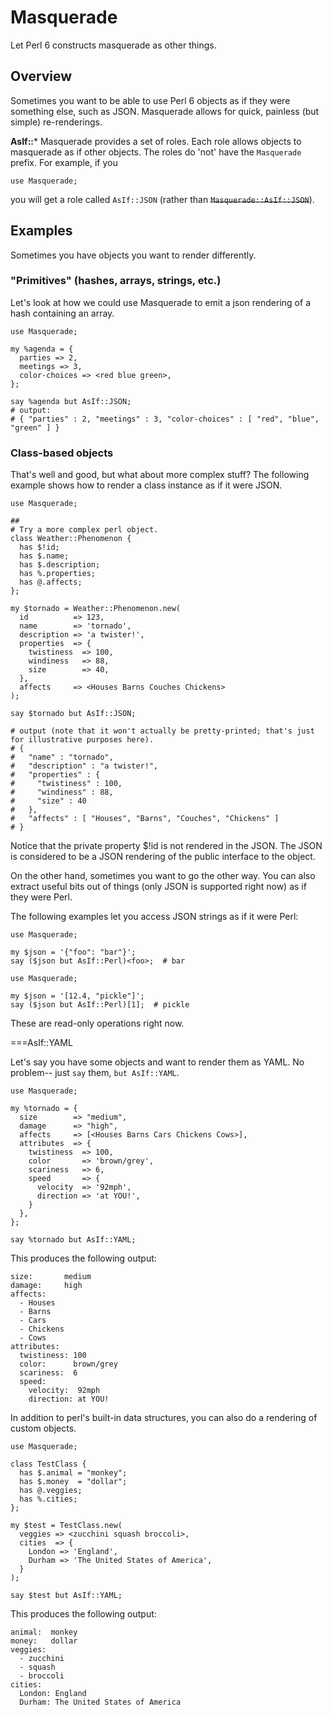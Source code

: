 Masquerade
================

Let Perl 6 constructs masquerade as other things.

Overview
--------

Sometimes you want to be able to use Perl 6 objects as if they were
something else, such as JSON.  Masquerade allows for quick, painless (but
simple) re-renderings.

**AsIf::***
Masquerade provides a set of roles.  Each role allows objects to masquerade as if other objects.  The roles do 'not' have the `Masquerade` prefix.  For example, if you
```
use Masquerade;
```
you will get a role called `AsIf::JSON` (rather than ~~`Masquerade::AsIf::JSON`~~).

Examples
--------
Sometimes you have objects you want to render differently.

### "Primitives" (hashes, arrays, strings, etc.)

Let's look at how we could use Masquerade to emit a json rendering of a hash containing an array.

```perl6
use Masquerade;

my %agenda = {
  parties => 2,
  meetings => 3,
  color-choices => <red blue green>,
};

say %agenda but AsIf::JSON;
# output:
# { "parties" : 2, "meetings" : 3, "color-choices" : [ "red", "blue", "green" ] }
```

### Class-based objects
That's well and good, but what about more complex stuff?  The following example shows how to render a class instance as if it were JSON.

```perl6
use Masquerade;

##
# Try a more complex perl object.
class Weather::Phenomenon {
  has $!id;
  has $.name;
  has $.description;
  has %.properties;
  has @.affects;
};

my $tornado = Weather::Phenomenon.new(
  id          => 123,
  name        => 'tornado',
  description => 'a twister!',
  properties  => {
    twistiness  => 100,
    windiness   => 88, 
    size        => 40, 
  },  
  affects     => <Houses Barns Couches Chickens>
);

say $tornado but AsIf::JSON;

# output (note that it won't actually be pretty-printed; that's just for illustrative purposes here).
# { 
#   "name" : "tornado",
#   "description" : "a twister!",
#   "properties" : { 
#     "twistiness" : 100, 
#     "windiness" : 88,
#     "size" : 40 
#   }, 
#   "affects" : [ "Houses", "Barns", "Couches", "Chickens" ]
# }
```
Notice that the private property $!id is not rendered in the JSON.  The JSON is considered to be a JSON rendering of the public interface to the object.


On the other hand, sometimes you want to go the other way.  You can also
extract useful bits out of things (only JSON is supported right now) as if
they were Perl.

The following examples let you access JSON strings as if it were Perl:

```perl6
use Masquerade;

my $json = '{"foo": "bar"}';
say ($json but AsIf::Perl)<foo>;  # bar
```

```perl6
use Masquerade;

my $json = '[12.4, "pickle"]';
say ($json but AsIf::Perl)[1];  # pickle
```

These are read-only operations right now.


===AsIf::YAML

Let's say you have some objects and want to render them as YAML.  No
problem-- just `say` them, `but AsIf::YAML`.

```perl6
use Masquerade;

my %tornado = { 
  size        => "medium",
  damage      => "high",
  affects     => [<Houses Barns Cars Chickens Cows>],
  attributes  => {
    twistiness  => 100,
    color       => 'brown/grey',
    scariness   => 6,
    speed       => {
      velocity  => '92mph',
      direction => 'at YOU!',
    }   
  },  
};

say %tornado but AsIf::YAML;
```

This produces the following output:

```
size:       medium
damage:     high
affects:    
  - Houses
  - Barns
  - Cars
  - Chickens
  - Cows
attributes: 
  twistiness: 100
  color:      brown/grey
  scariness:  6
  speed:      
    velocity:  92mph
    direction: at YOU!
```

In addition to perl's built-in data structures, you can also do a rendering of custom objects.

```perl6
use Masquerade;

class TestClass {
  has $.animal = "monkey";
  has $.money  = "dollar";
  has @.veggies;
  has %.cities;
};

my $test = TestClass.new(
  veggies => <zucchini squash broccoli>,
  cities  => {
    London => 'England',
    Durham => 'The United States of America',
  }   
);  

say $test but AsIf::YAML;
```

This produces the following output:

```
animal:  monkey
money:   dollar
veggies: 
  - zucchini
  - squash
  - broccoli
cities:  
  London: England
  Durham: The United States of America
```










